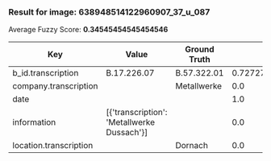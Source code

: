 ### Result for image: 638948514122960907_37_u_087
Average Fuzzy Score: **0.34545454545454546**
<small>

| Key | Value | Ground Truth | Score |
| --- | --- | --- | --- |
| b_id.transcription | B.17.226.07 | B.57.322.01 | 0.7272727272727273 |
| company.transcription |  | Metallwerke | 0.0 |
| date |  |  | 1.0 |
| information | [{'transcription': 'Metallwerke Dussach'}] |  | 0.0 |
| location.transcription |  | Dornach | 0.0 |

</small>
